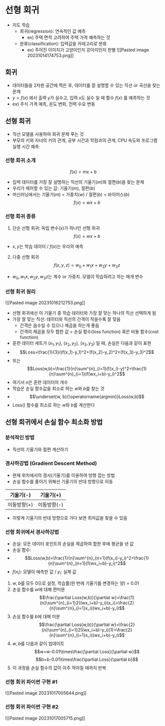 # 선형 회귀
- 지도 학습
	- 회귀(regression): 연속적인 값 예측
		- ex) 주택 면적 고려하여 주택 가격 예측하는 것
	- 분류(classification): 입력값을 카테고리로 분류
		- ex) 주어진 이미지가 고양이인지 강아지인지 판별
![[Pasted image 20231014174753.png]]

## 회귀
- 데이터들을 2차원 공간에 찍은 후, 데이터를 잘 설명할 수 있는 직선 or 곡선을 찾는 문제
- $y=f(x)$ 에서 출력 y가 실수고, 입력 x도 실수 일 때 함수 $f(x)$ 를 예측하는 것
- ex) 주식 가격 예측, 온도 변화, 전력 수요 변동
## 선형 회귀
- 직선 모델을 사용하여 회귀 문제 푸는 것
- 부모의 키와 자녀의 키의 관계, 공부 시간과 학점과의 관계,  CPU 속도와 프로그램 실행 시간 예측
### 선형 회귀 소개
$$f(x) = mx + b$$
- 입력 데이터를 가장 잘 설명하는 직선의 기울기($m$)와 절편($b$)을 찾는 문제
- 우리가 제어할 수 있는 값: 기울기($m$), 절편($b$)
- 머신러닝에서는 기울기($m$) = 가중치($w$) / 절편($b$) = 바이어스($b$)
$$f(x) = wx + b$$
### 선형 회귀 종류
1. 단순 선형 회귀: 독립 변수($x$)가 하나인 선형 회귀
$$f(x) = wx + b$$
- $x, y$는 학습 데이터 / $f(x)$는 우리의 예측
2. 다중 선형 회귀
$$f(x,y,z) = w_0 + w_1x + w_2y + w_3z$$
- $w_0, w_1x, w_2y, w_3z$는 계수 or 가중치. 모델이 학습하려고 하는 매개 변수

### 선형 회귀 원리
![[Pasted image 20231016212753.png]]
- 선형 회귀에선 이 기울기 중 학습 데이터와 가장 잘 맞는 하나의 직선 선택하게 됨
- 가장 잘 맞는 직선: 데이터와 직선의 간격이 작을수록 잘 맞음
	- 간격은 음수일 수 있으니 제곱을 하는게 좋음
	- 간격의 제곱을 모두 합한 값 = 손실 함수(loss function) 혹은 비용 함수(cost function)
- 훈련 데이터 세트가 ($x_1, y_1$), ($x_2, y_2$), ($x_3, y_3$) 일 때, 손실은 다음과 같이 표현
- $$Loss=\frac{1}{3}((f(x_1)-y_1)^2+(f(x_2)-y_2)^2+(f(x_3)-y_3)^2$$
- 또는 $$Loss(w,b)=\frac{1}{n}\sum^{n}_{i=1}(f(x_i)-y)^2=\frac{1}{n}\sum^{n}_{i=1}(f(wx_i+b)-y_i)^2$$
- 여기서 $n$은 훈련 데이터의 개수
- 학습은 손실 함수값을 최소로 하는 $w$와 $b$를 찾는 것
- $$\underset{w, b}{\operatorname{argmin}}Loss(w,b)$$
- Loss() 함수를 최소로 하는 $w$와 $b$를 계산한다

## 선형 회귀에서 손실 함수 최소화 방법
### 분석적인 방법
- 직선의 기울기와 절편 계산하기
### 경사하강법 (Gradient Descent Method)
- 현재 위치에서의 경사(기울기)를 이용하여 방향 잡는 방법
- 손실 함수를 줄이기 위해선 기울기의 반대 방향으로 이동

|  기울기(-)  |  기울기(+)  |
|:-----------:|:-----------:|
| 이동방향(+) | 이동방향(-) |
- 이렇게 기울기의 반대 방향으로 가다 보면 최저값을 찾을 수 있음

### 선형 회귀에서 경사하강법
- 손실: 모든 데이터 포인트의 손실을 제곱하여 합한 후에 평균을 낸 값
- 손실 함수: 
- $$Loss(w,b)=\frac{1}{n}\sum^{n}_{n=1}(f(x_i)-y_i)^2=\frac{1}{n}\sum^{n}_{n=1}(f(wx_i+b)-y_i)^2$$
- $f(x_i)$: 모델이 예측한 값 / $y_i$: 실제 값
1. $w, b$를 모두 0으로 설정, 학습률(한 번에 기울기를 변경하는 양) = 0.01
2. 손실 함수를 $w$에 대해 편미분$$\frac{\partial Loss(w,b)}{\partial w}=\frac{1}{n}\sum^{n}_{i=1}2((wx_i+b)-y_i)(x_i)=\frac{2}{n}\sum^{n}_{i=1}x_i((wx_i+b)-y_i)$$
3. 손실 함수를 $b$에 대해 미분$$\frac{\partial Loss(w,b)}{\partial w}=\frac{2}{n}\sum^{n}_{i=1}2((wx_i+b)-y_i)(1)=\frac{2}{n}\sum^{n}_{i=1}x_i((wx_i+b)-y_i)$$
4. $w, b$를 다음과 같이 업데이트$$w=w-0.01\times\frac{\partial Loss}{\partial w}$$ $$b=b-0.01\times\frac{\partial Loss}{\partial b}$$
5. 이 과정을 손실 함수의 값이 아주 작아질 때까지 반복

### 선형 회귀 파이썬 구현 #1
![[Pasted image 20231017005644.png]]


### 선형 회귀 파이썬 구현 #2
![[Pasted image 20231017005715.png]]


